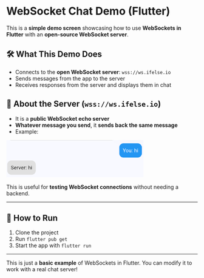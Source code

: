 # WebSocket Chat Demo (Flutter)

This is a **simple demo screen** showcasing how to use **WebSockets in Flutter** with an **open-source WebSocket server**.

## 🛠️ What This Demo Does
- Connects to the **open WebSocket server**: `wss://ws.ifelse.io`
- Sends messages from the app to the server
- Receives responses from the server and displays them in chat

## 📡 About the Server (`wss://ws.ifelse.io`)
- It is a **public WebSocket echo server**
- **Whatever message you send**, it **sends back the same message**
- Example:


![img.png](img.png)


This is useful for **testing WebSocket connections** without needing a backend.

---

## 🚀 How to Run
1. Clone the project
2. Run `flutter pub get`
3. Start the app with `flutter run`

---

This is just a **basic example** of WebSockets in Flutter. You can modify it to work with a real chat server! 
